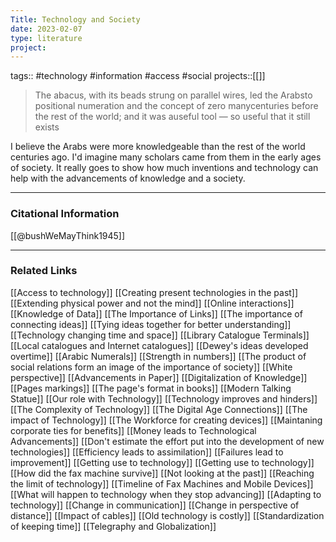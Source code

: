 ```yaml
---
Title: Technology and Society
date: 2023-02-07
type: literature
project:
---
```

tags:: #technology #information #access #social
projects::[[]]

> The abacus, with its beads strung on parallel wires, led the Arabsto positional numeration and the concept of zero manycenturies before the rest of the world; and it was auseful tool — so useful that it still exists

I believe the Arabs were more knowledgeable than the rest of the world centuries ago. I'd imagine many scholars came from them in the early ages of society. It really goes to show how much inventions and technology can help with the advancements of knowledge and a society.

---
### Citational Information

[[@bushWeMayThink1945]]

---

### Related Links

[[Access to technology]]
[[Creating present technologies in the past]]
[[Extending physical power and not the mind]]
[[Online interactions]]
[[Knowledge of Data]]
[[The Importance of Links]]
[[The importance of connecting ideas]]
[[Tying ideas together for better understanding]]
[[Technology changing time and space]]
[[Library Catalogue Terminals]]
[[Local catalogues and Internet catalogues]]
[[Dewey's ideas developed overtime]]
[[Arabic Numerals]]
[[Strength in numbers]]
[[The product of social relations form an image of the importance of society]]
[[White perspective]]
[[Advancements in Paper]]
[[Digitalization of Knowledge]]
[[Pages markings]]
[[The page's format in books]]
[[Modern Talking Statue]]
[[Our role with Technology]]
[[Technology improves and hinders]]
[[The Complexity of Technology]]
[[The Digital Age Connections]]
[[The impact of Technology]]
[[The Workforce for creating devices]]
[[Maintaning corporate ties for benefits]]
[[Money leads to Technological Advancements]]
[[Don't estimate the effort put into the development of new technologies]]
[[Efficiency leads to assimilation]]
[[Failures lead to improvement]]
[[Getting use to technology]]
[[Getting use to technology]]
[[How did the fax machine survive]]
[[Not looking at the past]]
[[Reaching the limit of technology]]
[[Timeline of Fax Machines and Mobile Devices]]
[[What will happen to technology when they stop advancing]]
[[Adapting to technology]]
[[Change in communication]]
[[Change in perspective of distance]]
[[Impact of cables]]
[[Old technology is costly]]
[[Standardization of keeping time]]
[[Telegraphy and Globalization]]